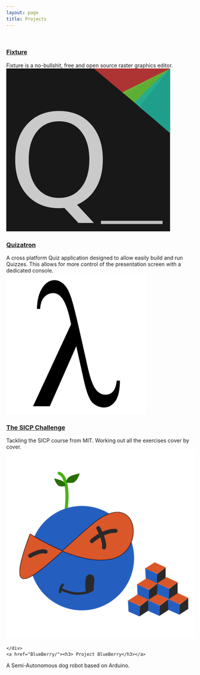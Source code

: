 ```yaml
---
layout: page
title: Projects
---
```



<div class="project-box"> 
  <div class="project-header">
    <div class="img-container">
      <img class="project-img" src="">
    </div>
    <a href="https://github.com/eyeon/Fixture"><h3> Fixture</h3></a>
  </div>
  <div class="project-description">
Fixture is a no-bullshit, free and open source raster graphics editor.
  </div>
</div>

<div class="project-box blue"> 
  <div class="project-header">
    <div class="img-container">
      <img class="project-img" src="/assets/quizatron.png">
    </div>
    <a href="https://github.com/2DSharp/Quizatron"><h3>Quizatron</h3></a>
  </div>
  <div class="project-description">
  A cross platform Quiz application designed to allow easily build and run Quizzes. This allows for more control of the presentation screen with a dedicated console.
</div>
</div>

<div class="project-box red"> 
  <div class="project-header">
    <div class="img-container">
      <img class="project-img" src="/assets/lambda.png">
    </div>
    <a href="SICP/"><h3> The SICP Challenge</h3></a>
  </div>
  <div class="project-description">
    Tackling the SICP course from MIT. Working out all the exercises cover by cover.
  </div>
</div>

<div class="project-box"> 
  <div class="project-header">
    <div class="img-container">
      <img class="project-img" src="/assets/BlueBerryMinimal.png">
   
    </div>
    <a href="BlueBerry/"><h3> Project BlueBerry</h3></a>
  </div>
  <div class="project-description">
  A Semi-Autonomous dog robot based on Arduino.
  </div>
</div>

